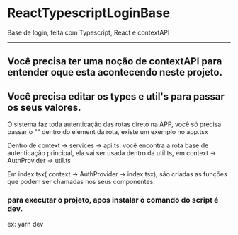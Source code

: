 # ReactTypescriptLoginBase
Base de login, feita com Typescript, React e contextAPI

----------------------------------------------------------------------------------------------------------

## Você precisa ter uma noção de contextAPI para entender oque esta acontecendo neste projeto.

## Você precisa editar os types e util's para passar os seus valores.

O sistema faz toda autenticação das rotas direto na APP, você só precisa passar o  "<ProtectedLayout>" dentro do element da rota, existe um exemplo no app.tsx

Dentro de context -> services -> api.ts: você encontra a rota base de autenticação principal, ela vai ser usada dentro da util.ts, em context -> AuthProvider -> util.ts

Em index.tsx( context -> AuthProvider -> index.tsx), são criadas as funções que podem ser chamadas nos seus componentes.
  
### para executar o projeto, apos instalar o comando do script é dev.

ex: yarn dev
